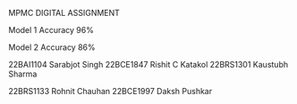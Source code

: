 MPMC DIGITAL ASSIGNMENT


Model 1 Accuracy 96%

Model 2 Accuracy 86%


22BAI1104 Sarabjot Singh 
22BCE1847 Rishit C Katakol
22BRS1301 Kaustubh Sharma

22BRS1133 Rohnit Chauhan 
22BCE1997 Daksh Pushkar
